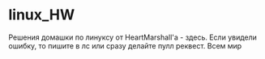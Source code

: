 # linux_HW

Решения домашки по линуксу от HeartMarshall'a - здесь. Если увидели ошибку, то пишите в лс или  сразу делайте пулл реквест. Всем мир 



